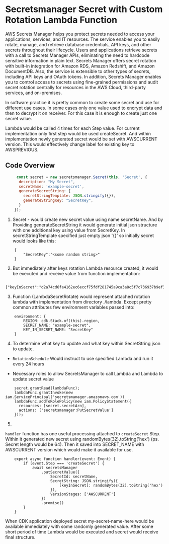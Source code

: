 # Secretsmanager Secret with Custom Rotation Lambda Function

AWS Secrets Manager helps you protect secrets needed to access your applications, services, and IT resources. The service enables you to easily rotate, manage, and retrieve database credentials, API keys, and other secrets throughout their lifecycle. Users and applications retrieve secrets with a call to Secrets Manager APIs, eliminating the need to hardcode sensitive information in plain text. Secrets Manager offers secret rotation with built-in integration for Amazon RDS, Amazon Redshift, and Amazon DocumentDB. Also, the service is extensible to other types of secrets, including API keys and OAuth tokens. In addition, Secrets Manager enables you to control access to secrets using fine-grained permissions and audit secret rotation centrally for resources in the AWS Cloud, third-party services, and on-premises.

In software practice it is pretty common to create some secret and use for different use cases. In some cases only one value used to encrypt data and then to decrypt it on receiver. For this case it is enough to create just one secret value.

Lambda would be called 4 times for each Step value. For current implementation only first step would be used createSecret. And within implementation newly generated secret would be set with AWSCURRENT version. This would effectively change label for existing key to AWSPREVIOUS.

## Code Overview

```javascript
     const secret = new secretsmanager.Secret(this, 'Secret', {
      description: "My Secret",
      secretName: 'example-secret',
      generateSecretString: {
        secretStringTemplate: JSON.stringify({}),
        generateStringKey: "SecretKey",
      }
    });
```

1. Secret - would create new secret value using name secretName. And by Providing generateSecretString it would generate initial json structure with one additional key using value from SecretKey. In secretStringTemplate specified just empty json '{}' so initially secret would looks like this:

```
    {
        "SecretKey":"<some random string>" 
    }
```

2. But immediately after keys rotation Lambda resource created, it would be executed and receive value from function implementation:

```
    {"keyInSecret":"d2a74cd6fa4162ec6eccf75fdf281745a9ca3a8c5f7c736937b9ef360b56c7ef"}
```

3. Function (LambdaSecretRotate) would represent attached rotation lambda with implementation from directory ./lambda. Except pretty common attributes few environment variables passed into:

```
    environment: {
        REGION: cdk.Stack.of(this).region,
        SECRET_NAME: "example-secret",
        KEY_IN_SECRET_NAME: "SecretKey"
    }
```

4. To determine what key to update and what key within SecretString json to update.

- `RotationSchedule` Would instruct to use specified Lambda and run it every 24 hours

- Necessary roles to allow SecretsManager to call Lambda and Lambda to update secret value

```
    secret.grantRead(lambdaFunc);
    lambdaFunc.grantInvoke(new iam.ServicePrincipal('secretsmanager.amazonaws.com'))
    lambdaFunc.addToRolePolicy(new iam.PolicyStatement({
      resources: [secret.secretArn],
      actions: ['secretsmanager:PutSecretValue']
    }));
```

5. 

`handler` function has one useful processing attached to `createSecret` Step. Within it generated new secret using randomBytes(32).toString('hex') (ps. Secret length would be 64). Then it saved into SECRET_NAME with AWSCURRENT version which would make it available for use.

```
    export async function handler(event: Event) {
        if (event.Step === 'createSecret') {
            await secretsManager
                .putSecretValue({
                    SecretId: secretName,
                    SecretString: JSON.stringify({
                        [keyInSecret]: randomBytes(32).toString('hex')
                    }),
                    VersionStages: ['AWSCURRENT']
                })
                .promise()
        }
    }
```

When CDK application deployed secret my-secret-name-here would be available immediately with some randomly generated value. After some short period of time Lambda would be executed and secret would receive final structure.